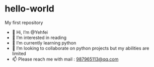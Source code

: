 # hello-world
My first repository


- 👋 Hi, I’m @Yehfei
- 👀 I’m interested in reading
- 🌱 I’m currently learning python
- 💞️ I’m looking to collaborate on python projects but my abilities are limited
- 📫 Please reach me with mail : 987965113@qq.com
